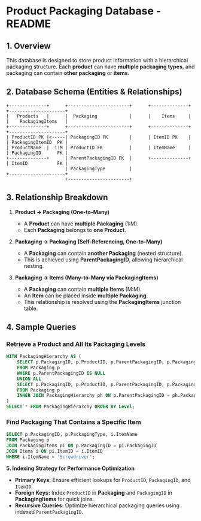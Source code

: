 # **Product Packaging Database - README**

## **1. Overview**

This database is designed to store product information with a hierarchical packaging structure. Each **product** can have **multiple packaging types**, and packaging can contain **other packaging** or **items**.

## **2. Database Schema (Entities & Relationships)**

```plaintext
+--------------+      +-----------------------+      +--------------+      +---------------------+
|   Products   |      |  Packaging            |      |    Items     |      |    PackagingItems   |
+--------------+      +-----------------------+      +--------------+      +---------------------+
| ProductID PK |<-----| PackagingID PK        |      | ItemID PK    |      | PackagingItemID  PK |
| ProductName  |  1:M | ProductID FK          |      | ItemName     |      | PackagingID      FK |
+--------------+      | ParentPackagingID FK  |      +--------------+      | ItemID           FK |
                      | PackagingType         |                            +---------------------+
                      +-----------------------+
```

## **3. Relationship Breakdown**

1. **Product → Packaging (One-to-Many)**

   - A **Product** can have **multiple Packaging** (1:M).
   - Each **Packaging** belongs to **one Product**.

2. **Packaging → Packaging (Self-Referencing, One-to-Many)**

   - A **Packaging** can contain **another Packaging** (nested structure).
   - This is achieved using **ParentPackagingID**, allowing hierarchical nesting.

3. **Packaging → Items (Many-to-Many via PackagingItems)**
   - A **Packaging** can contain **multiple Items** (M:M).
   - An **Item** can be placed inside **multiple Packaging**.
   - This relationship is resolved using the **PackagingItems** junction table.

## **4. Sample Queries**

### **Retrieve a Product and All Its Packaging Levels**

```sql
WITH PackagingHierarchy AS (
    SELECT p.PackagingID, p.ProductID, p.ParentPackagingID, p.PackagingType, 0 AS Level
    FROM Packaging p
    WHERE p.ParentPackagingID IS NULL
    UNION ALL
    SELECT p.PackagingID, p.ProductID, p.ParentPackagingID, p.PackagingType, ph.Level + 1
    FROM Packaging p
    INNER JOIN PackagingHierarchy ph ON p.ParentPackagingID = ph.PackagingID
)
SELECT * FROM PackagingHierarchy ORDER BY Level;
```

### **Find Packaging That Contains a Specific Item**

```sql
SELECT p.PackagingID, p.PackagingType, i.ItemName
FROM Packaging p
JOIN PackagingItems pi ON p.PackagingID = pi.PackagingID
JOIN Items i ON pi.ItemID = i.ItemID
WHERE i.ItemName = 'Screwdriver';
```

**5. Indexing Strategy for Performance Optimization**

- **Primary Keys:** Ensure efficient lookups for `ProductID`, `PackagingID`, and `ItemID`.
- **Foreign Keys:** Index `ProductID` in **Packaging** and `PackagingID` in **PackagingItems** for quick joins.
- **Recursive Queries:** Optimize hierarchical packaging queries using indexed `ParentPackagingID`.
